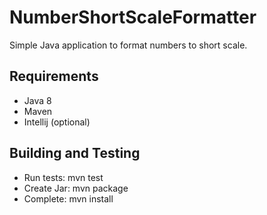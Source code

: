 NumberShortScaleFormatter
=========

Simple Java application to format numbers to short scale.


Requirements
-------------------------
 - Java 8
 - Maven
 - Intellij (optional)


Building and Testing
-------------------------

 - Run tests: mvn test
 - Create Jar: mvn package
 - Complete: mvn install

